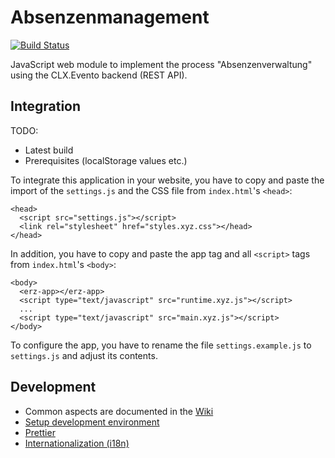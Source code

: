 # Absenzenmanagement

[![Build Status](https://travis-ci.org/erz-mba-fbi/absenzenmanagement.svg?branch=master)](https://travis-ci.org/erz-mba-fbi/absenzenmanagement)

JavaScript web module to implement the process "Absenzenverwaltung" using the CLX.Evento backend (REST API).

## Integration

TODO:

- Latest build
- Prerequisites (localStorage values etc.)

To integrate this application in your website, you have to copy and paste the import of the `settings.js` and the CSS file from `index.html`'s `<head>`:

```
<head>
  <script src="settings.js"></script>
  <link rel="stylesheet" href="styles.xyz.css"></head>
</head>
```

In addition, you have to copy and paste the app tag and all `<script>` tags from `index.html`'s `<body>`:

```
<body>
  <erz-app></erz-app>
  <script type="text/javascript" src="runtime.xyz.js"></script>
  ...
  <script type="text/javascript" src="main.xyz.js"></script>
</body>
```

To configure the app, you have to rename the file `settings.example.js` to `settings.js` and adjust its contents.

## Development

- Common aspects are documented in the [Wiki](https://github.com/erz-mba-fbi/absenzenmanagement/wiki)
- [Setup development environment](doc/setup-dev-environment.md)
- [Prettier](doc/prettier.md)
- [Internationalization (i18n)](doc/i18n.md)
